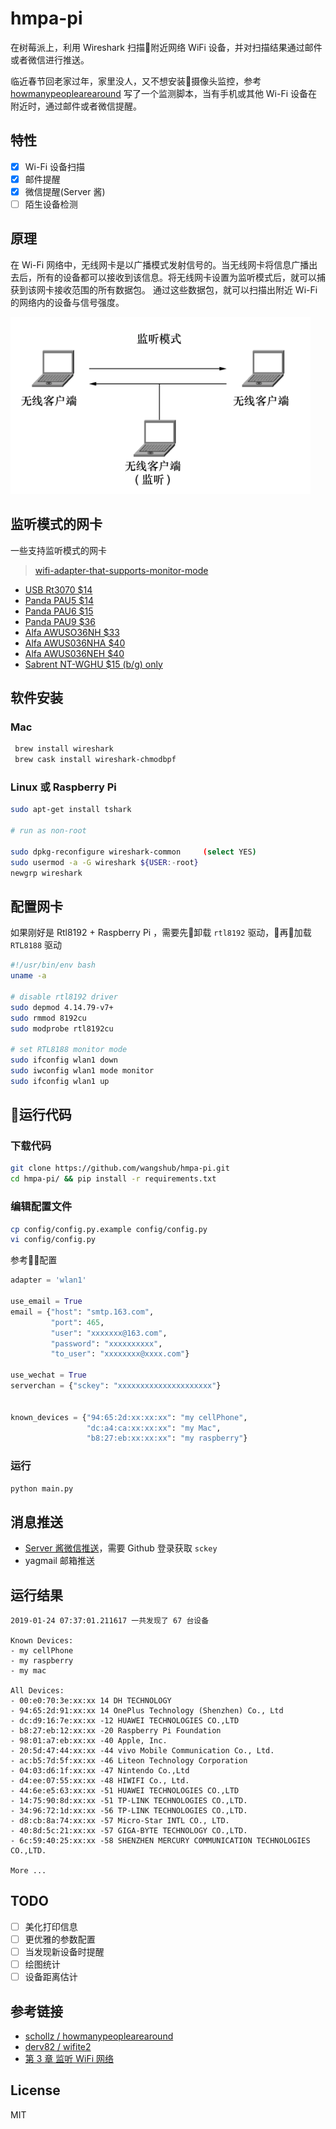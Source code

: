 # hmpa-pi

在树莓派上，利用 Wireshark 扫描附近网络 WiFi 设备，并对扫描结果通过邮件或者微信进行推送。

临近春节回老家过年，家里没人，又不想安装摄像头监控，参考 [howmanypeoplearearound](https://github.com/schollz/howmanypeoplearearound) 写了一个监测脚本，当有手机或其他 Wi-Fi 设备在附近时，通过邮件或者微信提醒。

## 特性

- [x] Wi-Fi 设备扫描
- [x] 邮件提醒
- [x] 微信提醒(Server 酱)
- [ ] 陌生设备检测

## 原理

在 Wi-Fi 网络中，无线网卡是以广播模式发射信号的。当无线网卡将信息广播出去后，所有的设备都可以接收到该信息。将无线网卡设置为监听模式后，就可以捕获到该网卡接收范围的所有数据包。
通过这些数据包，就可以扫描出附近 Wi-Fi 的网络内的设备与信号强度。

![](./pics/monitor_mode.png)

## 监听模式的网卡

一些支持监听模式的网卡

> [wifi-adapter-that-supports-monitor-mode](https://github.com/schollz/howmanypeoplearearound#wifi-adapter-that-supports-monitor-mode)

- [USB Rt3070 $14](https://www.amazon.com/gp/product/B00NAXX40C/ref=as_li_tl?ie=UTF8&tag=scholl-20&camp=1789&creative=9325&linkCode=as2&creativeASIN=B00NAXX40C&linkId=b72d3a481799c15e483ea93c551742f4)
- [Panda PAU5 $14](https://www.amazon.com/gp/product/B00EQT0YK2/ref=as_li_tl?ie=UTF8&tag=scholl-20&camp=1789&creative=9325&linkCode=as2&creativeASIN=B00EQT0YK2&linkId=e5b954672d93f1e9ce9c9981331515c4)
- [Panda PAU6 $15](https://www.amazon.com/gp/product/B00JDVRCI0/ref=as_li_tl?ie=UTF8&tag=scholl-20&camp=1789&creative=9325&linkCode=as2&creativeASIN=B00JDVRCI0&linkId=e73e93e020941cada0e64b92186a2546)
- [Panda PAU9 $36](https://www.amazon.com/gp/product/B01LY35HGO/ref=as_li_tl?ie=UTF8&tag=scholl-20&camp=1789&creative=9325&linkCode=as2&creativeASIN=B01LY35HGO&linkId=e63f3beda9855abd59009d6173234918)
- [Alfa AWUSO36NH $33](https://www.amazon.com/gp/product/B0035APGP6/ref=as_li_tl?ie=UTF8&tag=scholl-20&camp=1789&creative=9325&linkCode=as2&creativeASIN=B0035APGP6&linkId=b4e25ba82357ca6f1a33cb23941befb3)
- [Alfa AWUS036NHA $40](https://www.amazon.com/gp/product/B004Y6MIXS/ref=as_li_tl?ie=UTF8&tag=scholl-20&camp=1789&creative=9325&linkCode=as2&creativeASIN=B004Y6MIXS&linkId=0277ca161967134a7f75dd7b3443bded)
- [Alfa AWUS036NEH $40](https://www.amazon.com/gp/product/B0035OCVO6/ref=as_li_tl?ie=UTF8&tag=scholl-20&camp=1789&creative=9325&linkCode=as2&creativeASIN=B0035OCVO6&linkId=bd45697540120291a2f6e169dcf81b96)
- [Sabrent NT-WGHU $15 (b/g) only](https://www.amazon.com/gp/product/B003EVO9U4/ref=as_li_tl?ie=UTF8&tag=scholl-20&camp=1789&creative=9325&linkCode=as2&creativeASIN=B003EVO9U4&linkId=06d4784d38b6bcef5957f3f6e74af8c8)

## 软件安装

### Mac

```bash
 brew install wireshark
 brew cask install wireshark-chmodbpf
```

### Linux 或 Raspberry Pi

```bash
sudo apt-get install tshark

# run as non-root

sudo dpkg-reconfigure wireshark-common     (select YES)
sudo usermod -a -G wireshark ${USER:-root}
newgrp wireshark
```

## 配置网卡

如果刚好是 Rtl8192 + Raspberry Pi ，需要先卸载 `rtl8192` 驱动，再加载 `RTL8188` 驱动

```bash
#!/usr/bin/env bash
uname -a

# disable rtl8192 driver
sudo depmod 4.14.79-v7+
sudo rmmod 8192cu
sudo modprobe rtl8192cu

# set RTL8188 monitor mode
sudo ifconfig wlan1 down
sudo iwconfig wlan1 mode monitor
sudo ifconfig wlan1 up
```

## 运行代码

### 下载代码
```bash
git clone https://github.com/wangshub/hmpa-pi.git 
cd hmpa-pi/ && pip install -r requirements.txt

```

### 编辑配置文件

```bash
cp config/config.py.example config/config.py
vi config/config.py
```

参考配置

```python
adapter = 'wlan1'

use_email = True
email = {"host": "smtp.163.com",
         "port": 465,
         "user": "xxxxxxx@163.com",
         "password": "xxxxxxxxxx",
         "to_user": "xxxxxxxx@xxxx.com"}

use_wechat = True
serverchan = {"sckey": "xxxxxxxxxxxxxxxxxxxxx"}


known_devices = {"94:65:2d:xx:xx:xx": "my cellPhone",
                 "dc:a4:ca:xx:xx:xx": "my Mac",
                 "b8:27:eb:xx:xx:xx": "my raspberry"}
```

### 运行

```bash
python main.py
```

## 消息推送

- [Server 酱微信推送](http://sc.ftqq.com/3.version)，需要 Github 登录获取 `sckey`
- yagmail 邮箱推送

## 运行结果

```text
2019-01-24 07:37:01.211617 一共发现了 67 台设备

Known Devices:
- my cellPhone
- my raspberry
- my mac

All Devices:
- 00:e0:70:3e:xx:xx 14 DH TECHNOLOGY
- 94:65:2d:91:xx:xx 14 OnePlus Technology (Shenzhen) Co., Ltd
- dc:d9:16:7e:xx:xx -12 HUAWEI TECHNOLOGIES CO.,LTD
- b8:27:eb:12:xx:xx -20 Raspberry Pi Foundation
- 98:01:a7:eb:xx:xx -40 Apple, Inc.
- 20:5d:47:44:xx:xx -44 vivo Mobile Communication Co., Ltd.
- ac:b5:7d:5f:xx:xx -46 Liteon Technology Corporation
- 04:03:d6:1f:xx:xx -47 Nintendo Co.,Ltd
- d4:ee:07:55:xx:xx -48 HIWIFI Co., Ltd.
- 44:6e:e5:63:xx:xx -51 HUAWEI TECHNOLOGIES CO.,LTD
- 14:75:90:8d:xx:xx -51 TP-LINK TECHNOLOGIES CO.,LTD.
- 34:96:72:1d:xx:xx -56 TP-LINK TECHNOLOGIES CO.,LTD.
- d8:cb:8a:74:xx:xx -57 Micro-Star INTL CO., LTD.
- 40:8d:5c:21:xx:xx -57 GIGA-BYTE TECHNOLOGY CO.,LTD.
- 6c:59:40:25:xx:xx -58 SHENZHEN MERCURY COMMUNICATION TECHNOLOGIES CO.,LTD.

More ...
```

## TODO

- [ ] 美化打印信息
- [ ] 更优雅的参数配置
- [ ] 当发现新设备时提醒
- [ ] 绘图统计
- [ ] 设备距离估计

## 参考链接

- [schollz / howmanypeoplearearound](https://github.com/schollz/howmanypeoplearearound)
- [derv82 / wifite2](https://github.com/derv82/wifite2)
- [第 3 章 监听 WiFi 网络](http://www.tup.tsinghua.edu.cn/upload/books/yz/067209-01.pdf)

## License

MIT